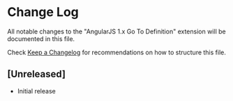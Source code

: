 # Change Log

All notable changes to the "AngularJS 1.x Go To Definition" extension will be documented in this file.

Check [Keep a Changelog](http://keepachangelog.com/) for recommendations on how to structure this file.

## [Unreleased]

- Initial release